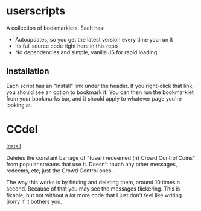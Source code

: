 # userscripts

A collection of bookmarklets.
Each has:

- Autoupdates, so you get the latest version every time you run it
- Its full source code right here in this repo
- No dependencies and simple, vanilla JS for rapid loading

## Installation

Each script has an "Install" link under the header. If you right-click that link, you should see an option to bookmark it. You can then run the bookmarklet from your bookmarks bar, and it should apply to whatever page you're looking at.

# CCdel

[Install](javascript:fetch%28%22https%3A%2F%2Fgithub.com%2Fnic-hartley%2Fuserscripts%2Fblob%2Frelease%2FREADME.md%22%29.then%28r%3D%3Er.body%28%29%29.then%28b%3D%3Eeval%28b%29%29)

Deletes the constant barrage of "(user) redeemed (n) Crowd Control Coins" from popular streams that use it. Doesn't touch any other messages, redeems, etc, just the Crowd Control ones.

The way this works is by finding and deleting them, around 10 times a second. Because of that you may see the messages flickering. This is fixable, but not without a *lot* more code that I just don't feel like writing. Sorry if it bothers you.

